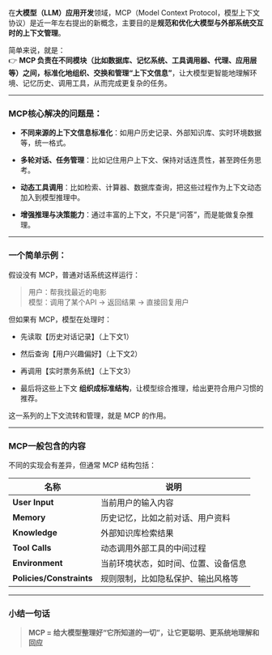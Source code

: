 在**大模型（LLM）应用开发**领域，MCP（Model Context Protocol，模型上下文协议）是近一年左右提出的新概念，主要目的是**规范和优化大模型与外部系统交互时的上下文管理**。

简单来说，就是：  
👉 **MCP 负责在不同模块（比如数据库、记忆系统、工具调用器、代理、应用层等）之间，标准化地组织、交换和管理“上下文信息”**，让大模型更智能地理解环境、记忆历史、调用工具，从而完成更复杂的任务。

---

### MCP核心解决的问题是：

- **不同来源的上下文信息标准化**：如用户历史记录、外部知识库、实时环境数据等，统一格式。
    
- **多轮对话、任务管理**：比如记住用户上下文、保持对话连贯性，甚至跨任务思考。
    
- **动态工具调用**：比如检索、计算器、数据库查询，把这些过程作为上下文动态加入到模型推理中。
    
- **增强推理与决策能力**：通过丰富的上下文，不只是“问答”，而是能做复杂推理。
    

---

### 一个简单示例：

假设没有 MCP，普通对话系统这样运行：

> 用户：帮我找最近的电影  
> 模型：调用了某个API → 返回结果 → 直接回复用户

但如果有 MCP，模型在处理时：

- 先读取【历史对话记录】（上下文1）
    
- 然后查询【用户兴趣偏好】（上下文2）
    
- 再调用【实时票务系统】（上下文3）
    
- 最后将这些上下文 **组织成标准结构**，让模型综合推理，给出更符合用户习惯的推荐。
    

这一系列的上下文流转和管理，就是 MCP 的作用。

---

### MCP一般包含的内容

不同的实现会有差异，但通常 MCP 结构包括：

|名称|说明|
|---|---|
|**User Input**|当前用户的输入内容|
|**Memory**|历史记忆，比如之前对话、用户资料|
|**Knowledge**|外部知识库检索结果|
|**Tool Calls**|动态调用外部工具的中间过程|
|**Environment**|当前环境状态，如时间、位置、设备信息|
|**Policies/Constraints**|规则限制，比如隐私保护、输出风格等|

---

### 小结一句话

> **MCP = 给大模型整理好“它所知道的一切”，让它更聪明、更系统地理解和回应**